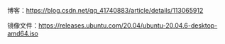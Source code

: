 博客：https://blog.csdn.net/qq_41740883/article/details/113065912

镜像文件：https://releases.ubuntu.com/20.04/ubuntu-20.04.6-desktop-amd64.iso